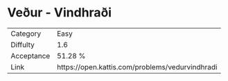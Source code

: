 # Veður - Vindhraði

<table>
    <tr>
        <td>Category</td>
        <td>Easy</td>
    </tr>
    <tr>
        <td>Diffulty</td>
        <td>1.6</td>
    </tr>
    <tr>
        <td>Acceptance</td>
        <td>51.28 %</td>
    </tr>
    <tr>
        <td>Link</td>
        <td>https://open.kattis.com/problems/vedurvindhradi</td>
    </tr>
</table>